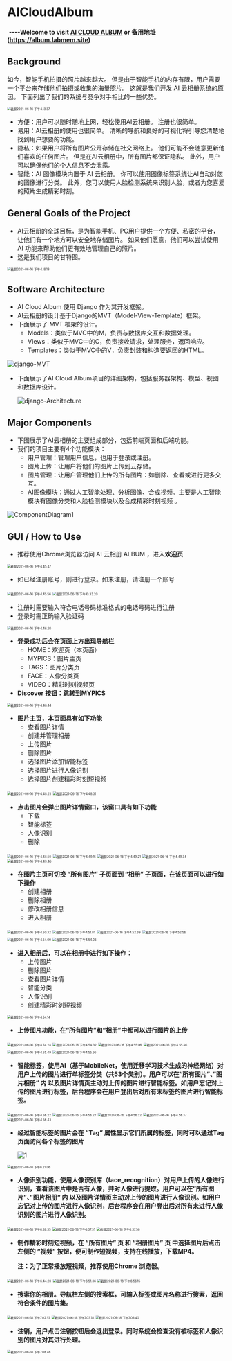 # AICloudAlbum	

​	**----Welcome to visit [AI CLOUD ALBUM](http://album.mjx.ink) or 备用地址(https://album.labmem.site)**


## **Background**

如今，智能手机拍摄的照片越来越大。 但是由于智能手机的内存有限，用户需要一个平台来存储他们拍摄或收集的海量照片。 这就是我们开发 AI 云相册系统的原因。
下面列出了我们的系统与竞争对手相比的一些优势。

<img src="https://github.com/LabmemNo004/LabmemNo004.github.io/blob/master/Images/AICloudAlbum/截屏2021-06-16 下午4.13.37.png" alt="截屏2021-06-16 下午4.13.37" style="zoom:50%;" />

- 方便：用户可以随时随地上网，轻松使用AI云相册。 注册也很简单。
- 易用：AI云相册的使用也很简单。 清晰的导航和良好的可视化将引导您清楚地找到用户想要的功能。
- 隐私：如果用户将所有图片公开存储在社交网络上。 他们可能不会随意更新他们喜欢的任何图片。 但是在AI云相册中，所有图片都保证隐私。 此外，用户可以确保他们的个人信息不会泄露。
- 智能：AI 图像模块内置于 AI 云相册。 你可以使用图像标签系统让AI自动对您的图像进行分类。 此外，您可以使用人脸检测系统来识别人脸，或者为您喜爱的照片生成精彩时刻。





## **General Goals of the Project**

- AI云相册的全球目标，是为智能手机、PC用户提供一个方便、私密的平台，让他们有一个地方可以安全地存储图片。 如果他们愿意，他们可以尝试使用 AI 功能来帮助他们更有效地管理自己的照片。
- 这是我们项目的甘特图。

<img src="https://github.com/LabmemNo004/LabmemNo004.github.io/blob/master/Images/AICloudAlbum/截屏2021-06-16 下午4.18.19.png" alt="截屏2021-06-16 下午4.18.19" style="zoom:50%;" />





## **Software Architecture**

- AI Cloud Album 使用 Django 作为其开发框架。
- AI云相册的设计基于Django的MVT（Model-View-Template）框架。
- 下面展示了 MVT 框架的设计。
  - Models：类似于MVC中的M，负责与数据库交互和数据处理。
  - Views：类似于MVC中的C，负责接收请求，处理服务，返回响应。
  - Templates：类似于MVC中的V，负责封装和构造要返回的HTML。

![django-MVT](https://github.com/LabmemNo004/LabmemNo004.github.io/blob/master/Images/AICloudAlbum/django-MVT.png)



- 下面展示了AI Cloud Album项目的详细架构，包括服务器架构、模型、视图和数据库设计。

  ![django-Architecture](https://github.com/LabmemNo004/LabmemNo004.github.io/blob/master/Images/AICloudAlbum/django-Architecture.png)





## **Major Components**

- 下图展示了AI云相册的主要组成部分，包括前端页面和后端功能。
- 我们的项目主要有4个功能模块：
  - 用户管理：管理用户信息，也用于登录或注册。
  - 图片上传：让用户将他们的图片上传到云存储。
  - 图片管理：让用户管理他们上传的所有图片：如删除、查看或进行更多交互。
  - AI图像模块：通过人工智能处理、分析图像、合成视频。主要是人工智能模块有图像分类和人脸检测模块以及合成精彩时刻视频 。

![ComponentDiagram1](https://github.com/LabmemNo004/LabmemNo004.github.io/blob/master/Images/AICloudAlbum/ComponentDiagram1.png)





## **GUI / How to Use**

- 推荐使用Chrome浏览器访问 AI 云相册 ALBUM ，进入**欢迎页**

<img src="https://github.com/LabmemNo004/LabmemNo004.github.io/blob/master/Images/AICloudAlbum/截屏2021-06-16 下午4.45.47.png" alt="截屏2021-06-16 下午4.45.47" style="zoom:50%;" />



- 如已经注册账号，则进行登录。如未注册，请注册一个账号

<img src="https://github.com/LabmemNo004/LabmemNo004.github.io/blob/master/Images/AICloudAlbum/截屏2021-06-16 下午4.45.56.png" alt="截屏2021-06-16 下午4.45.56" style="zoom:50%;" />

<img src="https://github.com/LabmemNo004/LabmemNo004.github.io/blob/master/Images/AICloudAlbum/截屏2021-06-16 下午10.33.20.png" alt="截屏2021-06-16 下午10.33.20" style="zoom:50%;" />



- 注册时需要输入符合电话号码标准格式的电话号码进行注册
- 登录时需正确输入验证码

<img src="https://github.com/LabmemNo004/LabmemNo004.github.io/blob/master/Images/AICloudAlbum/截屏2021-06-16 下午4.46.20.png" alt="截屏2021-06-16 下午4.46.20" style="zoom:50%;" />



- **登录成功后会在页面上方出现导航栏**
  - HOME：欢迎页（本页面）
  - MYPICS：图片主页
  - TAGS：图片分类页
  - FACE：人像分类页
  - VIDEO：精彩时刻视频页
- **Discover 按钮：跳转到MYPICS**

<img src="https://github.com/LabmemNo004/LabmemNo004.github.io/blob/master/Images/AICloudAlbum/截屏2021-06-16 下午4.46.44.png" alt="截屏2021-06-16 下午4.46.44" style="zoom:50%;" />



- **图片主页，本页面具有如下功能**
  - 查看图片详情
  - 创建并管理相册
  - 上传图片
  - 删除图片
  - 选择图片添加智能标签
  - 选择图片进行人像识别
  - 选择图片创建精彩时刻短视频

<img src="https://github.com/LabmemNo004/LabmemNo004.github.io/blob/master/Images/AICloudAlbum/截屏2021-06-16 下午4.48.25.png" alt="截屏2021-06-16 下午4.48.25" style="zoom:50%;" />

<img src="https://github.com/LabmemNo004/LabmemNo004.github.io/blob/master/Images/AICloudAlbum/截屏2021-06-16 下午4.48.31.png" alt="截屏2021-06-16 下午4.48.31" style="zoom:50%;" />



- **点击图片会弹出图片详情窗口，该窗口具有如下功能**
  - 下载
  - 智能标签
  - 人像识别
  - 删除

<img src="https://github.com/LabmemNo004/LabmemNo004.github.io/blob/master/Images/AICloudAlbum/截屏2021-06-16 下午4.48.50.png" alt="截屏2021-06-16 下午4.48.50" style="zoom:50%;" />

<img src="https://github.com/LabmemNo004/LabmemNo004.github.io/blob/master/Images/AICloudAlbum/截屏2021-06-16 下午4.49.15.png" alt="截屏2021-06-16 下午4.49.15" style="zoom:50%;" />

<img src="https://github.com/LabmemNo004/LabmemNo004.github.io/blob/master/Images/AICloudAlbum/截屏2021-06-16 下午4.49.21.png" alt="截屏2021-06-16 下午4.49.21" style="zoom:50%;" />

<img src="https://github.com/LabmemNo004/LabmemNo004.github.io/blob/master/Images/AICloudAlbum/截屏2021-06-16 下午4.49.34.png" alt="截屏2021-06-16 下午4.49.34" style="zoom:50%;" />

<img src="https://github.com/LabmemNo004/LabmemNo004.github.io/blob/master/Images/AICloudAlbum/截屏2021-06-16 下午4.49.46.png" alt="截屏2021-06-16 下午4.49.46" style="zoom:50%;" />



- **在图片主页可切换 “所有图片” 子页面到 “相册” 子页面，在该页面可以进行如下操作**
  - 创建相册
  - 删除相册
  - 修改相册信息
  - 进入相册

<img src="https://github.com/LabmemNo004/LabmemNo004.github.io/blob/master/Images/AICloudAlbum/截屏2021-06-16 下午4.50.32.png" alt="截屏2021-06-16 下午4.50.32" style="zoom:50%;" />

<img src="https://github.com/LabmemNo004/LabmemNo004.github.io/blob/master/Images/AICloudAlbum/截屏2021-06-16 下午4.51.01.png" alt="截屏2021-06-16 下午4.51.01" style="zoom:50%;" />

<img src="https://github.com/LabmemNo004/LabmemNo004.github.io/blob/master/Images/AICloudAlbum/截屏2021-06-16 下午4.52.39.png" alt="截屏2021-06-16 下午4.52.39" style="zoom:50%;" />

<img src="https://github.com/LabmemNo004/LabmemNo004.github.io/blob/master/Images/AICloudAlbum/截屏2021-06-16 下午4.52.56.png" alt="截屏2021-06-16 下午4.52.56" style="zoom:50%;" />

<img src="https://github.com/LabmemNo004/LabmemNo004.github.io/blob/master/Images/AICloudAlbum/截屏2021-06-16 下午4.54.00.png" alt="截屏2021-06-16 下午4.54.00" style="zoom:50%;" />

<img src="https://github.com/LabmemNo004/LabmemNo004.github.io/blob/master/Images/AICloudAlbum/截屏2021-06-16 下午4.54.05.png" alt="截屏2021-06-16 下午4.54.05" style="zoom:50%;" />



- **进入相册后，可以在相册中进行如下操作：**
  - 上传图片
  - 删除图片
  - 查看图片详情
  - 智能分类
  - 人像识别
  - 创建精彩时刻短视频

<img src="https://github.com/LabmemNo004/LabmemNo004.github.io/blob/master/Images/AICloudAlbum/截屏2021-06-16 下午4.54.14.png" alt="截屏2021-06-16 下午4.54.14" style="zoom:50%;" />



- **上传图片功能，在“所有图片”和“相册”中都可以进行图片的上传**

<img src="https://github.com/LabmemNo004/LabmemNo004.github.io/blob/master/Images/AICloudAlbum/截屏2021-06-16 下午4.54.24.png" alt="截屏2021-06-16 下午4.54.24" style="zoom:50%;" />

<img src="https://github.com/LabmemNo004/LabmemNo004.github.io/blob/master/Images/AICloudAlbum/截屏2021-06-16 下午4.54.32.png" alt="截屏2021-06-16 下午4.54.32" style="zoom:50%;" />

<img src="https://github.com/LabmemNo004/LabmemNo004.github.io/blob/master/Images/AICloudAlbum/截屏2021-06-16 下午4.55.06.png" alt="截屏2021-06-16 下午4.55.06" style="zoom:50%;" />

<img src="https://github.com/LabmemNo004/LabmemNo004.github.io/blob/master/Images/AICloudAlbum/截屏2021-06-16 下午4.55.46.png" alt="截屏2021-06-16 下午4.55.46" style="zoom:50%;" />

<img src="https://github.com/LabmemNo004/LabmemNo004.github.io/blob/master/Images/AICloudAlbum/截屏2021-06-16 下午4.55.49.png" alt="截屏2021-06-16 下午4.55.49" style="zoom:50%;" />

<img src="https://github.com/LabmemNo004/LabmemNo004.github.io/blob/master/Images/AICloudAlbum/截屏2021-06-16 下午4.55.56.png" alt="截屏2021-06-16 下午4.55.56" style="zoom:50%;" />



- **智能标签，使用AI（基于MobileNet，使用迁移学习技术生成的神经网络）对用户上传的图片进行单标签分类（共53个类别）。用户可以在“所有图片”、”图片相册“ 内 以及图片详情页主动对上传的图片进行智能标签。如用户忘记对上传的图片进行标签，后台程序会在用户登出后对所有未标签的图片进行智能标签。**

<img src="https://github.com/LabmemNo004/LabmemNo004.github.io/blob/master/Images/AICloudAlbum/截屏2021-06-16 下午4.56.22.png" alt="截屏2021-06-16 下午4.56.22" style="zoom:50%;" />

<img src="https://github.com/LabmemNo004/LabmemNo004.github.io/blob/master/Images/AICloudAlbum/截屏2021-06-16 下午4.56.27.png" alt="截屏2021-06-16 下午4.56.27" style="zoom:50%;" />

<img src="https://github.com/LabmemNo004/LabmemNo004.github.io/blob/master/Images/AICloudAlbum/截屏2021-06-16 下午4.56.32.png" alt="截屏2021-06-16 下午4.56.32" style="zoom:50%;" />

<img src="https://github.com/LabmemNo004/LabmemNo004.github.io/blob/master/Images/AICloudAlbum/截屏2021-06-16 下午4.56.37.png" alt="截屏2021-06-16 下午4.56.37" style="zoom:50%;" />

<img src="https://github.com/LabmemNo004/LabmemNo004.github.io/blob/master/Images/AICloudAlbum/截屏2021-06-16 下午4.56.43.png" alt="截屏2021-06-16 下午4.56.43" style="zoom:50%;" />



- **经过智能标签的图片会在 “Tag” 属性显示它们所属的标签，同时可以通过Tag页面访问各个标签的图片**

  

  ![1](https://github.com/LabmemNo004/LabmemNo004.github.io/blob/master/Images/AICloudAlbum/1.jpg)



<img src="https://github.com/LabmemNo004/LabmemNo004.github.io/blob/master/Images/AICloudAlbum/截屏2021-06-18 下午6.21.06.png" alt="截屏2021-06-18 下午6.21.06" style="zoom:50%;" />



- **人像识别功能，使用人像识别库（face_recognition）对用户上传的人像进行识别，查看该图片中是否有人像，并对人像进行提取。用户可以在“所有图片”、”图片相册“ 内 以及图片详情页主动对上传的图片进行人像识别。如用户忘记对上传的图片进行人像识别，后台程序会在用户登出后对所有未进行人像识别的图片进行人像识别。**

<img src="https://github.com/LabmemNo004/LabmemNo004.github.io/blob/master/Images/AICloudAlbum/截屏2021-06-18 下午6.38.35.png" alt="截屏2021-06-18 下午6.38.35" style="zoom:50%;" />

<img src="https://github.com/LabmemNo004/LabmemNo004.github.io/blob/master/Images/AICloudAlbum/截屏2021-06-18 下午6.37.51.png" alt="截屏2021-06-18 下午6.37.51" style="zoom:50%;" />

<img src="https://github.com/LabmemNo004/LabmemNo004.github.io/blob/master/Images/AICloudAlbum/截屏2021-06-18 下午6.37.56.png" alt="截屏2021-06-18 下午6.37.56" style="zoom:50%;" />



- **制作精彩时刻短视频，在 “所有图片” 页 和 “相册图片” 页 中选择图片后点击左侧的 “视频” 按钮，便可制作短视频，支持在线播放，下载MP4。**

  **注：为了正常播放短视频，推荐使用Chrome 浏览器。**

<img src="https://github.com/LabmemNo004/LabmemNo004.github.io/blob/master/Images/AICloudAlbum/截屏2021-06-18 下午6.44.28.png" alt="截屏2021-06-18 下午6.44.28" style="zoom:50%;" />

<img src="https://github.com/LabmemNo004/LabmemNo004.github.io/blob/master/Images/AICloudAlbum/截屏2021-06-18 下午6.51.36.png" alt="截屏2021-06-18 下午6.51.36" style="zoom:50%;" />

<img src="https://github.com/LabmemNo004/LabmemNo004.github.io/blob/master/Images/AICloudAlbum/截屏2021-06-18 下午6.56.15.png" alt="截屏2021-06-18 下午6.56.15" style="zoom:50%;" />



- **搜索你的相册。导航栏左侧的搜索框，可输入标签或图片名称进行搜索，返回符合条件的图片集。**

<img src="https://github.com/LabmemNo004/LabmemNo004.github.io/blob/master/Images/AICloudAlbum/截屏2021-06-18 下午7.02.51.png" alt="截屏2021-06-18 下午7.02.51" style="zoom:50%;" />

<img src="https://github.com/LabmemNo004/LabmemNo004.github.io/blob/master/Images/AICloudAlbum/截屏2021-06-18 下午7.03.18.png" alt="截屏2021-06-18 下午7.03.18" style="zoom:50%;" />

<img src="https://github.com/LabmemNo004/LabmemNo004.github.io/blob/master/Images/AICloudAlbum/截屏2021-06-18 下午7.03.40.png" alt="截屏2021-06-18 下午7.03.40" style="zoom:50%;" />



- **注销，用户点击注销按钮后会退出登录。同时系统会检查没有被标签和人像识别的图片对其进行处理。**

<img src="https://github.com/LabmemNo004/LabmemNo004.github.io/blob/master/Images/AICloudAlbum/截屏2021-06-18 下午7.08.46.png" alt="截屏2021-06-18 下午7.08.46" style="zoom:50%;" />






